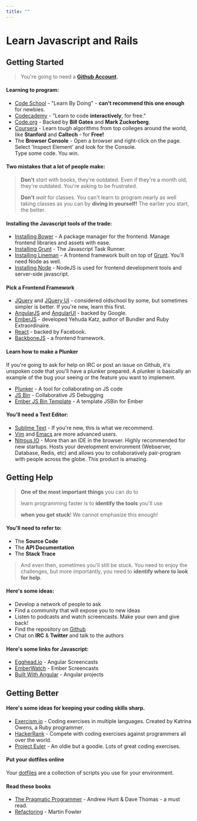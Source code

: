 ```yaml
---
title: ""
---
```


# Learn Javascript and Rails

## Getting Started

> You're going to need a **[Github Account](https://github.com/).**

#### Learning to program:

- [Code School](https://www.codeschool.com/) - "Learn By Doing" - **can't recommend this one enough** for newbies.
- [Codecademy](http://www.codecademy.com/) - "Learn to code **interactively**, for free."
- [Code.org](http://code.org/) - Backed by **Bill Gates** and **Mark Zuckerberg**.
- [Coursera](https://www.coursera.org/) - Learn tough algorithms from top colleges around the world, like **Stanford** and **Caltech** - for **Free!**
- The **Browser Console** - Open a browser and right-click on the page.  Select 'Inspect Element' and look for the Console.  
  Type some code.  You win.

#### Two mistakes that a lot of people make:

> **Don't** *start* with books, they're outdated. Even if they're a month old, they're outdated.  You're asking to be frustrated.    
>
> **Don't** *wait* for classes.  You can't learn to program nearly as well taking classes as you can by **diving in yourself!**  The earlier you start, the better.

#### Installing the Javascript tools of the trade:
- [Installing Bower](http://bower.io/) - A package manager for the frontend.  Manage frontend libraries and assets with ease.
- [Installing Grunt](http://gruntjs.com/) - The Javascript Task Runner.  
- [Installing Lineman](http://linemanjs.com/) - A frontend framework built on top of [Grunt](http://gruntjs.com/).  You'll need Node as well.
- [Installing Node](http://nodejs.org/) - NodeJS is used for frontend development tools and server-side javascript.

#### Pick a Frontend Framework

- [JQuery](http://jquery.com/) and [JQuery UI](http://jqueryui.com/) - considered oldschool by some, but sometimes simpler is better.  If you're new, learn this first.
- [AngularJS](https://angularjs.org/) and [AngularUI](http://angular-ui.github.io/) - backed by Google.
- [EmberJS](http://emberjs.com/) - developed Yehuda Katz, author of Bundler and Ruby Extraordinaire.
- [React](http://facebook.github.io/react/) - backed by Facebook.
- [BackboneJS](http://backbonejs.org/) - a frontend framework.

 
#### Learn how to make a Plunker

If you're going to ask for help on IRC or post an issue on Github, it's unspoken code that you'll have a plunker 
 prepared.  A plunker is basically an example of the bug your seeing or the feature you want to implement.

- [Plunker](http://plnkr.co/) - A tool for collaborating on JS code
- [JS Bin](http://jsbin.com/welcome/1/edit) - Collaborative JS Debugging
- [Ember JS Bin Template](http://emberjs.jsbin.com/) - A template JSBin for Ember

#### You'll need a Text Editor:

- [Sublime Text](http://www.sublimetext.com/) - If you're new, this is what we recommend.
- [Vim](http://www.vim.org/) and [Emacs](http://www.gnu.org/software/emacs/) are more advanced users.
- [Nitrous.IO](https://www.nitrous.io/) - More than an IDE in the browser.  Highly recommended for new startups.  Hosts
  your development environment (Webserver, Database, Redis, etc) and allows you to collaboratively pair-program with 
  people across the globe.  This product is amazing.

## Getting Help

> **One of the most important things** you can do to
>
> learn programming faster is to **identify the tools** you'll use
>
> **when you get stuck**!  We cannot emphasize this enough!

#### You'll need to refer to: 
- The **Source Code**
- The **API Documentation**
- The **Stack Trace**

> And even then, sometimes you'll still be stuck.  You need to enjoy the challenges, but more importantly, you need to 
> **identify where to look for help**.  

#### Here's some ideas:
- Develop a network of people to ask
- Find a community that will expose you to new ideas
- Listen to podcasts and watch screencasts.  Make your own and give back!
- Find the repository on [Github](https://github.com)
- Chat on **IRC** & **Twitter** and talk to the authors

#### Here's some links for Javascript:

- [Egghead.io](https://egghead.io/) - Angular Screencasts
- [EmberWatch](http://emberwatch.com/) - Ember Screencasts
- [Built With Angular](https://builtwith.angularjs.org/) - Angular projects

## Getting Better  

#### Here's some ideas for keeping your coding skills sharp.

- [Exercism.io](http://exercism.io/) - Coding exercises in multiple languages.  Created by Katrina Owens, a Ruby programmer.
- [HackerRank](https://www.hackerrank.com/) - Compete with coding exercises against programmers all over the world.
- [Project Euler](https://projecteuler.net/) - An oldie but a goodie.  Lots of great coding exercises.

#### Put your dotfiles online

Your [dotfiles](http://dotfiles.github.io/) are a collection of scripts you use for your environment.

#### Read these books

- [The Pragmatic Programmer](http://pragprog.com/book/tpp/the-pragmatic-programmer) - Andrew Hunt & Dave Thomas - a must read.
- [Refactoring](http://refactoring.com/) - Martin Fowler

